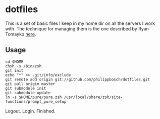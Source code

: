 dotfiles
========

This is a set of basic files I keep in my home dir on all the servers 
I work with. The technique for managing them is the one described by
Ryan Tomayko [here](https://github.com/rtomayko/dotfiles#readme).

Usage
-----

    cd $HOME
    chsh -s /bin/zsh
    git init
    echo "*" >> .git/info/exclude
    git remote add origin git://github.com/philippbosch/dotfiles.git
    git pull origin master
    git submodule init
    git submodule update
    ln -s $HOME/pure/pure.zsh /usr/local/share/zsh/site-functions/prompt_pure_setup

Logout. Login. Finished.
